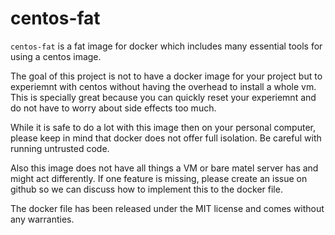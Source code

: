 # centos-fat #

`centos-fat` is a fat image for docker which includes many essential 
tools for using a centos image.

The goal of this project is not to have a docker image for your project
but to experiemnt with centos without having the overhead to install a
whole vm. This is specially great because you can quickly reset your
experiemnt and do not have to worry about side effects too much.

While it is safe to do a lot with this image then on your personal computer,
please keep in mind that docker does not offer full isolation. Be careful
with running untrusted code.

Also this image does not have all things a VM or bare matel server has and
might act differently. If one feature is missing, please create an issue
on github so we can discuss how to implement this to the docker file. 

The docker file has been released under the MIT license and comes without
any warranties.

